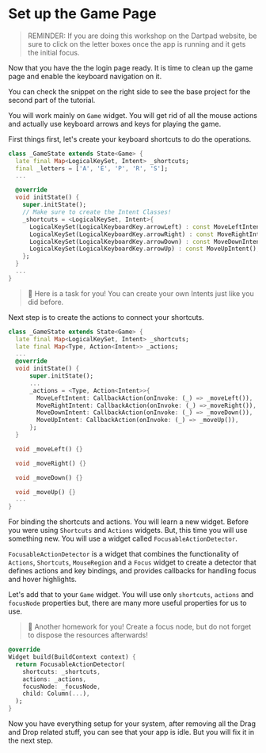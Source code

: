 # Set up the Game Page

> REMINDER: If you are doing this workshop on the Dartpad website, be sure to click on the letter boxes once the app is running and it gets the initial focus.

Now that you have the the login page ready. It is time to clean up the game page and enable the keyboard navigation on it. 

You can check the snippet on the right side to see the base project for the second part of the tutorial.

You will work mainly on `Game` widget. You will get rid of all the mouse actions and actually use keyboard arrows and keys for playing the game.

First things first, let's create your keyboard shortcuts to do the operations. 

```dart
class _GameState extends State<Game> {
  late final Map<LogicalKeySet, Intent> _shortcuts;
  final _letters = ['A', 'E', 'P', 'R', 'S'];
  ...

  @override
  void initState() {
    super.initState();
    // Make sure to create the Intent Classes!
    _shortcuts = <LogicalKeySet, Intent>{
      LogicalKeySet(LogicalKeyboardKey.arrowLeft) : const MoveLeftIntent(),
      LogicalKeySet(LogicalKeyboardKey.arrowRight) : const MoveRightIntent(),
      LogicalKeySet(LogicalKeyboardKey.arrowDown) : const MoveDownIntent(),
      LogicalKeySet(LogicalKeyboardKey.arrowUp) : const MoveUpIntent(),
    };
  }
  ...
}
```


> 📝 Here is a task for you! You can create your own Intents just like you did before.


Next step is to create the actions to connect your shortcuts.  

```dart
class _GameState extends State<Game> {
  late final Map<LogicalKeySet, Intent> _shortcuts;
  late final Map<Type, Action<Intent>> _actions;
  ...
  @override
  void initState() {
      super.initState();
      ...
      _actions = <Type, Action<Intent>>{
        MoveLeftIntent: CallbackAction(onInvoke: (_) => _moveLeft()),
        MoveRightIntent: CallbackAction(onInvoke: (_) =>_moveRight()),
        MoveDownIntent: CallbackAction(onInvoke: (_) => _moveDown()),
        MoveUpIntent: CallbackAction(onInvoke: (_) => _moveUp()),
      };
  }

  void _moveLeft() {}

  void _moveRight() {}

  void _moveDown() {}

  void _moveUp() {}
  ...
}
```

For binding the shortcuts and actions. You will learn a new widget. Before you were using `Shortcuts` and `Actions` widgets. But, this time you will use something new. You will use a widget called `FocusableActionDetector`.

`FocusableActionDetector` is a widget that combines the functionality of `Actions`, `Shortcuts`, `MouseRegion` and a `Focus` widget to create a detector that defines actions and key bindings, and provides callbacks for handling focus and hover highlights.

Let's add that to your `Game` widget. You will use only `shortcuts`, `actions` and `focusNode`  properties but, there are many more useful properties for us to use.


> 📝 Another homework for you! Create a focus node, but do not forget to dispose the resources afterwards!

```dart
@override
Widget build(BuildContext context) {
  return FocusableActionDetector(
    shortcuts: _shortcuts,
    actions: _actions,
    focusNode: _focusNode,
    child: Column(...),
  );
}
```

Now you have everything setup for your system, after removing all the Drag and Drop related stuff, you can see that your app is idle. But you will fix it in the next step.

<img alt="Google Analytics" src="https://www.google-analytics.com/collect?v=1&cid=1&t=pageview&ec=workshop&ea=open&dp=blob/main/step_05/instructions.md&dt=/step_05&tid=UA-228112532-1" style="width: 1px; height: 1px"/>